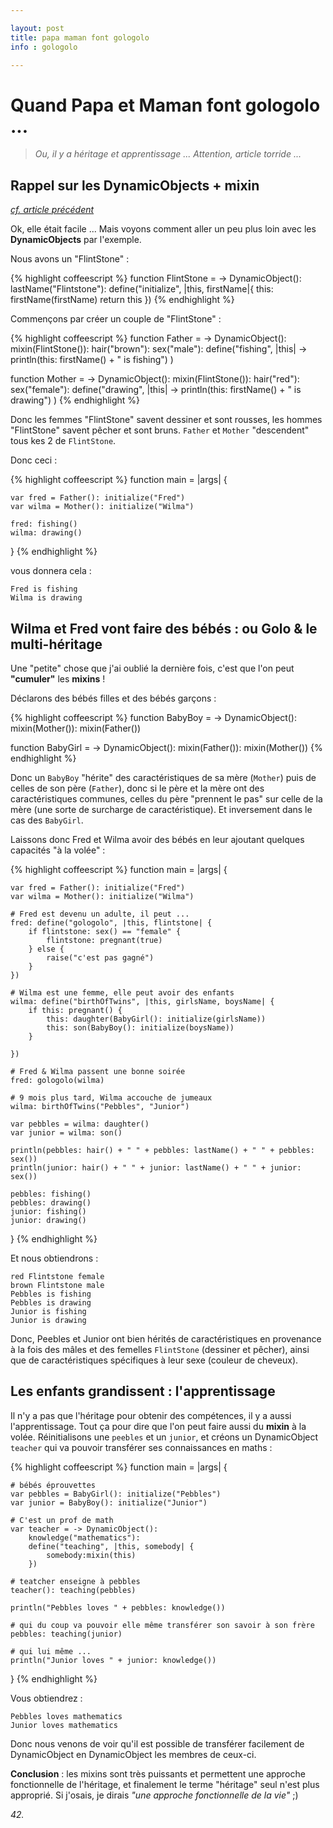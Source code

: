 ```yaml
---

layout: post
title: papa maman font gologolo
info : gologolo

---
```


# Quand Papa et Maman font gologolo ...

> *Ou, il y a héritage et apprentissage ...*
> *Attention, article torride ...*

## Rappel sur les DynamicObjects + mixin

*[cf. article précédent](http://k33g.github.com/2013/03/28/GOLO.html)*

Ok, elle était facile ... Mais voyons comment aller un peu plus loin avec les **DynamicObjects** par l'exemple.

Nous avons un "FlintStone" :

{% highlight coffeescript %}
function FlintStone = -> DynamicObject():
	lastName("Flintstone"):
	define("initialize", |this, firstName|{
		this: firstName(firstName)
		return this
	})
{% endhighlight %}

Commençons par créer un couple de "FlintStone" :

{% highlight coffeescript %}
function Father = -> DynamicObject():
	mixin(FlintStone()):
	hair("brown"):
	sex("male"):
	define("fishing", |this| -> println(this: firstName() + " is fishing") )


function Mother = -> DynamicObject():
	mixin(FlintStone()):
	hair("red"):
	sex("female"):
	define("drawing", |this| -> println(this: firstName() + " is drawing") )
{% endhighlight %}

Donc les femmes "FlintStone" savent dessiner et sont rousses, les hommes "FlintStone" savent pêcher et sont bruns. `Father` et `Mother` "descendent" tous kes 2 de `FlintStone`. 

Donc ceci :

{% highlight coffeescript %}
function main = |args| {

	var fred = Father(): initialize("Fred")
	var wilma = Mother(): initialize("Wilma")

	fred: fishing()
	wilma: drawing()

}
{% endhighlight %}

vous donnera cela :

	Fred is fishing
	Wilma is drawing

## Wilma et Fred vont faire des bébés : ou Golo & le multi-héritage

Une "petite" chose que j'ai oublié la dernière fois, c'est que l'on peut **"cumuler"** les **mixins** !

Déclarons des bébés filles et des bébés garçons :

{% highlight coffeescript %}
function BabyBoy = -> DynamicObject():
	mixin(Mother()): mixin(Father())

function BabyGirl = -> DynamicObject():
	mixin(Father()): mixin(Mother())
{% endhighlight %}

Donc un `BabyBoy` "hérite" des caractéristiques de sa mère (`Mother`) puis de celles de son père (`Father`), donc si le père et la mère ont des caractéristiques communes, celles du père "prennent le pas" sur celle de la mère (une sorte de surcharge de caractéristique). Et inversement dans le cas des `BabyGirl`.

Laissons donc Fred et Wilma avoir des bébés en leur ajoutant quelques capacités "à la volée" :

{% highlight coffeescript %}
function main = |args| {

	var fred = Father(): initialize("Fred")
	var wilma = Mother(): initialize("Wilma")

	# Fred est devenu un adulte, il peut ...
	fred: define("gologolo", |this, flintstone| {
		if flintstone: sex() == "female" {
			flintstone: pregnant(true)	
		} else {
			raise("c'est pas gagné")
		}
	})

	# Wilma est une femme, elle peut avoir des enfants
	wilma: define("birthOfTwins", |this, girlsName, boysName| {
		if this: pregnant() {
			this: daughter(BabyGirl(): initialize(girlsName))
			this: son(BabyBoy(): initialize(boysName))
		}

	})

	# Fred & Wilma passent une bonne soirée
	fred: gologolo(wilma)

	# 9 mois plus tard, Wilma accouche de jumeaux 
	wilma: birthOfTwins("Pebbles", "Junior")

	var pebbles = wilma: daughter()
	var junior = wilma: son()

	println(pebbles: hair() + " " + pebbles: lastName() + " " + pebbles: sex())
	println(junior: hair() + " " + junior: lastName() + " " + junior: sex())

	pebbles: fishing()
	pebbles: drawing()
	junior: fishing()
	junior: drawing() 

}
{% endhighlight %}

Et nous obtiendrons :

	red Flintstone female
	brown Flintstone male
	Pebbles is fishing
	Pebbles is drawing
	Junior is fishing
	Junior is drawing

Donc, Peebles et Junior ont bien hérités de caractéristiques en provenance à la fois des mâles et des femelles `FlintStone` (dessiner et pêcher), ainsi que de caractéristiques spécifiques à leur sexe (couleur de cheveux).

## Les enfants grandissent : l'apprentissage

Il n'y a pas que l'héritage pour obtenir des compétences, il y a aussi l'apprentissage. Tout ça pour dire que l'on peut faire aussi du **mixin** à la volée. Réinitialisons une `peebles` et un `junior`, et créons un DynamicObject `teacher` qui va pouvoir transférer ses connaissances en maths :

{% highlight coffeescript %}
function main = |args| {

	# bébés éprouvettes
	var pebbles = BabyGirl(): initialize("Pebbles")
	var junior = BabyBoy(): initialize("Junior")

	# C'est un prof de math
	var teacher = -> DynamicObject():
		knowledge("mathematics"):
		define("teaching", |this, somebody| {
			somebody:mixin(this)
		})

	# teatcher enseigne à pebbles
	teacher(): teaching(pebbles)	

	println("Pebbles loves " + pebbles: knowledge())

	# qui du coup va pouvoir elle même transférer son savoir à son frère
	pebbles: teaching(junior)

	# qui lui même ...
	println("Junior loves " + junior: knowledge())

}
{% endhighlight %}

Vous obtiendrez :

	Pebbles loves mathematics
	Junior loves mathematics

Donc nous venons de voir qu'il est possible de transférer facilement de DynamicObject en DynamicObject les membres de ceux-ci.

**Conclusion** : les mixins sont très puissants et permettent une approche fonctionnelle de l'héritage, et finalement le terme "héritage" seul n'est plus approprié. Si j'osais, je dirais *"une approche fonctionnelle de la vie"* ;)

*42.*


